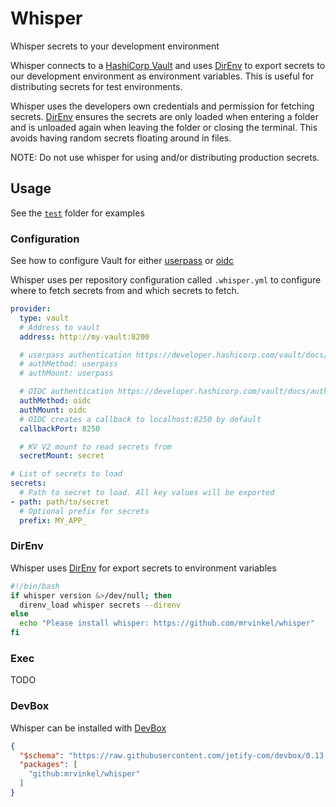 # Whisper

Whisper secrets to your development environment

Whisper connects to a [HashiCorp Vault](https://www.vaultproject.io/) and uses [DirEnv](https://direnv.net/) to export secrets to our development environment as environment variables. This is useful for distributing secrets for test environments.

Whisper uses the developers own credentials and permission for fetching secrets. [DirEnv](https://direnv.net/) ensures the secrets are only loaded when entering a folder and is unloaded again when leaving the folder or closing the terminal. This avoids having random secrets floating around in files.

NOTE: Do not use whisper for using and/or distributing production secrets.

## Usage

See the [`test`](./test) folder for examples

### Configuration

See how to configure Vault for either [userpass](https://developer.hashicorp.com/vault/docs/auth/userpass) or [oidc](https://developer.hashicorp.com/vault/docs/auth/jwt)

Whisper uses per repository configuration called `.whisper.yml` to configure where to fetch secrets from and which secrets to fetch.

```yaml
provider:
  type: vault
  # Address to vault
  address: http://my-vault:8200

  # userpass authentication https://developer.hashicorp.com/vault/docs/auth/userpass
  # authMethod: userpass
  # authMount: userpass

  # OIDC authentication https://developer.hashicorp.com/vault/docs/auth/jwt
  authMethod: oidc
  authMount: oidc
  # OIDC creates a callback to localhost:8250 by default
  callbackPort: 8250

  # KV V2 mount to read secrets from
  secretMount: secret

# List of secrets to load
secrets:
  # Path to secret to load. All key values will be exported
- path: path/to/secret
  # Optional prefix for secrets
  prefix: MY_APP_

```

### DirEnv

Whisper uses [DirEnv](https://direnv.net/) for export secrets to environment variables

```bash
#!/bin/bash
if whisper version &>/dev/null; then
  direnv_load whisper secrets --direnv
else
  echo "Please install whisper: https://github.com/mrvinkel/whisper"
fi
```

### Exec

TODO

### DevBox

Whisper can be installed with [DevBox](https://www.jetify.com/devbox)

```json
{
  "$schema": "https://raw.githubusercontent.com/jetify-com/devbox/0.13.7/.schema/devbox.schema.json",
  "packages": [
    "github:mrvinkel/whisper"
  ]
}
```
